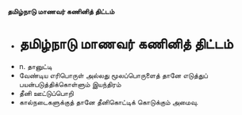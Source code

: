 **தமிழ்நாடு மாணவர் கணினித் திட்டம்**
- # தமிழ்நாடு மாணவர் கணினித் திட்டம்
- n. தானுட்டி
- வேண்டிய எரிபொருள் அல்லது மூலப்பொருளைத் தானே எடுத்துப் பயன்படுத்திக்கொள்ளும் இயந்திரம்
- தீனி ஊட்டுப்பொறி
- கால்நடைகளுக்குத் தானே தீனிகொட்டிக் கொடுக்கும் அமைவு.

